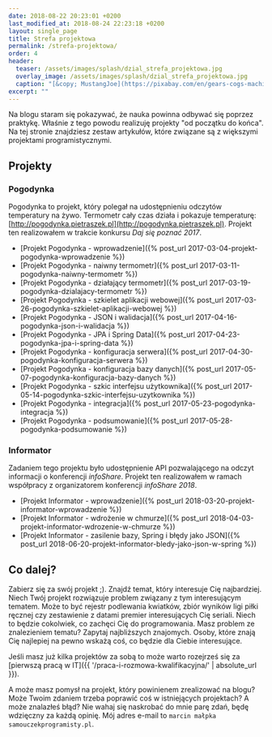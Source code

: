 ```yaml
---
date: 2018-08-22 20:23:01 +0200
last_modified_at: 2018-08-24 22:23:18 +0200
layout: single_page
title: Strefa projektowa
permalink: /strefa-projektowa/
order: 4
header:
  teaser: /assets/images/splash/dzial_strefa_projektowa.jpg
  overlay_image: /assets/images/splash/dzial_strefa_projektowa.jpg
  caption: "[&copy; MustangJoe](https://pixabay.com/en/gears-cogs-machine-machinery-1236578/)"
excerpt: ""
---
```


Na blogu staram się pokazywać, że nauka powinna odbywać się poprzez praktykę. Właśnie z tego powodu realizuję projekty "od początku do końca". Na tej stronie znajdziesz zestaw artykułów, które związane są z większymi projektami programistycznymi.

## Projekty

### Pogodynka

Pogodynka to projekt, który polegał na udostępnieniu odczytów temperatury na żywo. Termometr cały czas działa i pokazuje temperaturę: [http://pogodynka.pietraszek.pl](http://pogodynka.pietraszek.pl). Projekt ten realizowałem w trakcie konkursu _Daj się poznać 2017_.

* [Projekt Pogodynka - wprowadzenie]({% post_url 2017-03-04-projekt-pogodynka-wprowadzenie %})
* [Projekt Pogodynka - naiwny termometr]({% post_url 2017-03-11-pogodynka-naiwny-termometr %})
* [Projekt Pogodynka - działający termometr]({% post_url 2017-03-19-pogodynka-dzialajacy-termometr %})
* [Projekt Pogodynka - szkielet aplikacji webowej]({% post_url 2017-03-26-pogodynka-szkielet-aplikacji-webowej %})
* [Projekt Pogodynka - JSON i walidacja]({% post_url 2017-04-16-pogodynka-json-i-walidacja %})
* [Projekt Pogodynka - JPA i Spring Data]({% post_url 2017-04-23-pogodynka-jpa-i-spring-data %})
* [Projekt Pogodynka - konfiguracja serwera]({% post_url 2017-04-30-pogodynka-konfiguracja-serwera %})
* [Projekt Pogodynka - konfiguracja bazy danych]({% post_url 2017-05-07-pogodynka-konfiguracja-bazy-danych %})
* [Projekt Pogodynka - szkic interfejsu użytkownika]({% post_url 2017-05-14-pogodynka-szkic-interfejsu-uzytkownika %})
* [Projekt Pogodynka - integracja]({% post_url 2017-05-23-pogodynka-integracja %})
* [Projekt Pogodynka - podsumowanie]({% post_url 2017-05-28-pogodynka-podsumowanie %})

### Informator

Zadaniem tego projektu było udostępnienie API pozwalającego na odczyt informacji o konferencji _infoShare_. Projekt ten realizowałem w ramach współpracy z organizatorem konferencji _infoShare 2018_.

* [Projekt Informator - wprowadzenie]({% post_url 2018-03-20-projekt-informator-wprowadzenie %})
* [Projekt Informator - wdrożenie w chmurze]({% post_url 2018-04-03-projekt-informator-wdrozenie-w-chmurze %})
* [Projekt Informator - zasilenie bazy, Spring i błędy jako JSON]({% post_url 2018-06-20-projekt-informator-bledy-jako-json-w-spring %})

## Co dalej?

Zabierz się za swój projekt ;). Znajdź temat, który interesuje Cię najbardziej. Niech Twój projekt rozwiązuje problem związany z tym interesującym tematem. Może to być rejestr podlewania kwiatków, zbiór wyników ligi piłki ręcznej czy zestawienie z datami premier interesujących Cię seriali. Niech to będzie cokolwiek, co zachęci Cię do programowania. Masz problem ze znalezieniem tematu? Zapytaj najbliższych znajomych. Osoby, które znają Cię najlepiej na pewno wskażą coś, co będzie dla Ciebie interesujące.

Jeśli masz już kilka projektów za sobą to może warto rozejrześ się za [pierwszą pracą w IT]({{ '/praca-i-rozmowa-kwalifikacyjna/' | absolute_url }}).

A może masz pomysł na projekt, który powinienem zrealizować na blogu? Może Twoim zdaniem trzeba poprawić coś w istniejących projektach? A może znalazłeś błąd? Nie wahaj się naskrobać do mnie parę zdań, będę wdzięczny za każdą opinię. Mój adres e-mail to `marcin małpka samouczekprogramisty.pl`.
